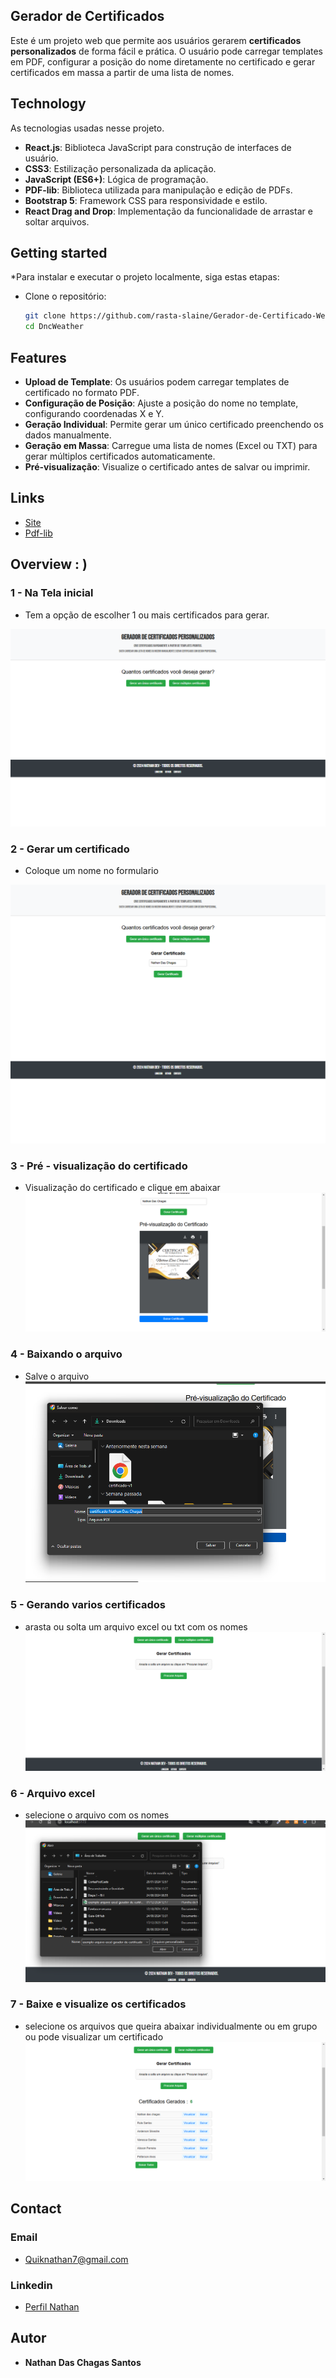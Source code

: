 
## Gerador de Certificados
Este é um projeto web que permite aos usuários gerarem **certificados personalizados** de forma fácil e prática. O usuário pode carregar templates em PDF, configurar a posição do nome diretamente no certificado e gerar certificados em massa a partir de uma lista de nomes.


## Technology 

As tecnologias usadas nesse projeto.

- **React.js**: Biblioteca JavaScript para construção de interfaces de usuário.
- **CSS3**: Estilização personalizada da aplicação.
- **JavaScript (ES6+)**: Lógica de programação.
- **PDF-lib**: Biblioteca utilizada para manipulação e edição de PDFs.
- **Bootstrap 5**: Framework CSS para responsividade e estilo.
- **React Drag and Drop**: Implementação da funcionalidade de arrastar e soltar arquivos.



## Getting started

*Para instalar e executar o projeto localmente, siga estas etapas:

* Clone o repositório:
   ```bash
   git clone https://github.com/rasta-slaine/Gerador-de-Certificado-Web
   cd DncWeather
   ```
   
## Features

- **Upload de Template**: Os usuários podem carregar templates de certificado no formato PDF.
- **Configuração de Posição**: Ajuste a posição do nome no template, configurando coordenadas X e Y.
- **Geração Individual**: Permite gerar um único certificado preenchendo os dados manualmente.
- **Geração em Massa**: Carregue uma lista de nomes (Excel ou TXT) para gerar múltiplos certificados automaticamente.
- **Pré-visualização**: Visualize o certificado antes de salvar ou imprimir.


## Links
- [Site](https://dncweathernathan.netlify.app/)
- [Pdf-lib](https://www.npmjs.com/package/pdf-lib)



## Overview : )

### 1 - Na Tela inicial
-  Tem a opção de escolher 1 ou mais certificados para gerar.

![Start Page](https://raw.githubusercontent.com/rasta-slaine/Gerador-de-Certificado-Web/refs/heads/main/public/images/p1-img-1.png)

### 2 - Gerar um certificado 
- Coloque um nome no formulario     

![Midle Page](https://raw.githubusercontent.com/rasta-slaine/Gerador-de-Certificado-Web/refs/heads/main/public/images/p1-img-2.png)

### 3 - Pré - visualização do certificado
- Visualização do certificado e clique em abaixar
![Form](https://raw.githubusercontent.com/rasta-slaine/Gerador-de-Certificado-Web/refs/heads/main/public/images/p1-img-3.png)

### 4 - Baixando o arquivo
- Salve o arquivo
![results](https://raw.githubusercontent.com/rasta-slaine/Gerador-de-Certificado-Web/refs/heads/main/public/images/p1-img-4.png)

### 5 -  Gerando varios certificados
- arasta ou solta um arquivo excel ou txt com os nomes 
![results](https://raw.githubusercontent.com/rasta-slaine/Gerador-de-Certificado-Web/refs/heads/main/public/images/p1-img-5.png)


### 6 - Arquivo excel
- selecione o arquivo com os nomes
![results](https://raw.githubusercontent.com/rasta-slaine/Gerador-de-Certificado-Web/refs/heads/main/public/images/p1-img-6.png)


### 7 - Baixe e visualize os certificados
- selecione os arquivos que queira abaixar individualmente ou em grupo ou pode visualizar um certificado
![results](https://raw.githubusercontent.com/rasta-slaine/Gerador-de-Certificado-Web/refs/heads/main/public/images/p1-img-7.png)



## Contact
 ### Email  
   * Quiknathan7@gmail.com
 ### Linkedin 
   * [Perfil Nathan](https://www.linkedin.com/in/nathan-das-chagas-santos-862179185/)

  ## Autor

  * **Nathan Das Chagas Santos** 
